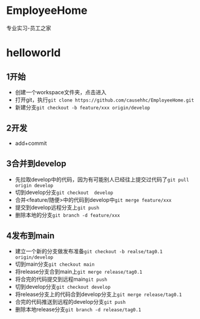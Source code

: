 # EmployeeHome
专业实习-员工之家
# helloworld
## 1开始
- 创建一个workspace文件夹，点击进入
- 打开git，执行`git clone https://github.com/causehhc/EmployeeHome.git`
- 新建分支`git checkout -b feature/xxx origin/develop`
## 2开发
- add+commit
## 3合并到develop
- 先拉取develop中的代码，因为有可能别人已经往上提交过代码了`git pull origin develop`
- 切到develop分支`git checkout  develop`
- 合并<feature/随便>中的代码到develop中`git merge feature/xxx`
- 提交到develop远程分支上`git push`
- 删除本地的分支`git branch -d feature/xxx`
## 4发布到main
- 建立一个新的分支做发布准备`git checkout -b realse/tag0.1 origin/develop`
- 切到main分支`git checkout main`
- 将release分支合到main上`git merge release/tag0.1`
- 将合完的代码提交到远程main`git push`
- 切到develop分支`git checkout develop`
- 将release分支上的代码合到develop分支上`git merge release/tag0.1`
- 合完的代码推送到远程的develop分支`git push`
- 删除本地release分支`git branch -d release/tag0.1`
